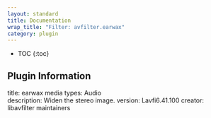 ```yaml
---
layout: standard
title: Documentation
wrap_title: "Filter: avfilter.earwax"
category: plugin
---
```

* TOC
{:toc}

## Plugin Information

title: earwax
media types:
Audio  
description: Widen the stereo image.
version: Lavfi6.41.100
creator: libavfilter maintainers
